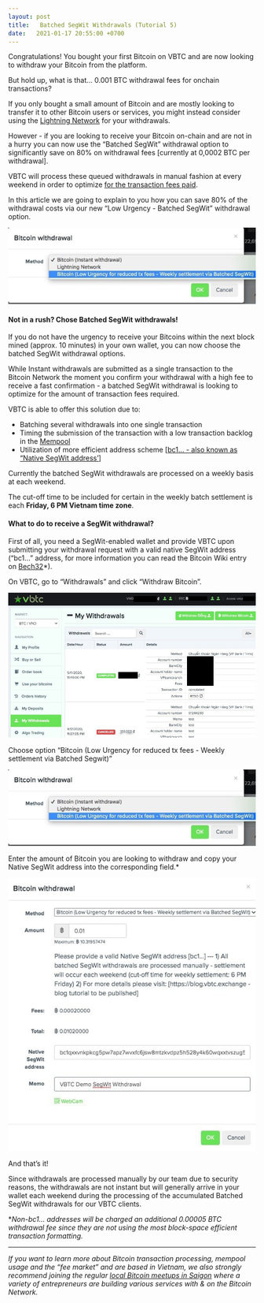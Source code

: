 ```yaml
---
layout: post
title:   Batched SegWit Withdrawals (Tutorial 5)
date:   2021-01-17 20:55:00 +0700
---
```

Congratulations! You bought your first Bitcoin on VBTC and are now looking to withdraw your Bitcoin from the platform.

But hold up, what is that… 0.001 BTC withdrawal fees for onchain transactions?

If you only bought a small amount of Bitcoin and are mostly looking to transfer it to other Bitcoin users or services, you might instead consider using the [Lightning Network](https://blog.vbtc.exchange/2020/how-to-withdraw-bitcoin-lightning-network-tutorial-3) for your withdrawals.

However - if you are looking to receive your Bitcoin on-chain and are not in a hurry you can now use the “Batched SegWit” withdrawal option to significantly save on 80% on withdrawal fees [currently at 0,0002 BTC per withdrawal].

VBTC will process these queued withdrawals in manual fashion at every weekend in order to optimize [for the transaction fees paid](http://mempool.space).

In this article we are going to explain to you how you can save 80% of the withdrawal costs via our new “Low Urgency - Batched SegWit” withdrawal option.

![](/assets/posts/2021-01-17-batched-segwit-withdrawals-tutorial-5/image1.jpg)

#### Not in a rush? Chose Batched SegWit withdrawals!

If you do not have the urgency to receive your Bitcoins within the next block mined (approx. 10 minutes) in your own wallet, you can now choose the batched SegWit withdrawal options.

While Instant withdrawals are submitted as a single transaction to the Bitcoin Network the moment you confirm your withdrawal with a high fee to receive a fast confirmation - a batched SegWit withdrawal is looking to optimize for the amount of transaction fees required.

VBTC is able to offer this solution due to:
- Batching several withdrawals into one single transaction
- Timing the submission of the transaction with a low transaction backlog in the [Mempool](http://mempool.space)
- Utilization of more efficient address scheme [[bc1… - also known as “Native SegWit address’](https://en.bitcoin.it/wiki/Invoice_address)]

Currently the batched SegWit withdrawals are processed on a weekly basis at each weekend.

The cut-off time to be included for certain in the weekly batch settlement is each **Friday, 6 PM Vietnam time zone**.
 
#### What to do to receive a SegWit withdrawal?

First of all, you need a SegWit-enabled wallet and provide VBTC upon submitting your withdrawal request with a valid native SegWit address (“bc1…” address, for more information you can read the Bitcoin Wiki entry on [Bech32](https://en.bitcoin.it/wiki/Bech32 "Bech32")*).

On VBTC, go to “Withdrawals” and click “Withdraw Bitcoin”.

![](/assets/posts/2021-01-17-batched-segwit-withdrawals-tutorial-5/image3.jpg)

Choose option “Bitcoin (Low Urgency for reduced tx fees - Weekly settlement via Batched Segwit)”

![](/assets/posts/2021-01-17-batched-segwit-withdrawals-tutorial-5/image1.jpg)

Enter the amount of Bitcoin you are looking to withdraw and copy your Native SegWit address into the corresponding field.*

![](/assets/posts/2021-01-17-batched-segwit-withdrawals-tutorial-5/image2.jpg)

And that’s it!

Since withdrawals are processed manually by our team due to security reasons, the withdrawals are not instant but will generally arrive in your wallet each weekend during the processing of the accumulated Batched SegWit withdrawals for our VBTC clients.
 
**Non-bc1… addresses will be charged an additional 0.00005 BTC withdrawal fee since they are not using the most block-space efficient transaction formatting.* 

---

*If you want to learn more about Bitcoin transaction processing, mempool usage and the “fee market” and are based in Vietnam, we also strongly recommend joining the regular [local Bitcoin meetups in Saigon](http://bitcoinsaigon.org/) where a variety of entrepreneurs are building various services with & on the Bitcoin Network.*
